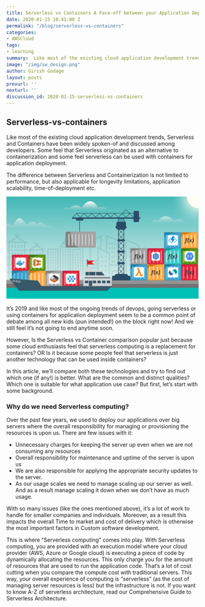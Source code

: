```yaml
---
title: Serverless vs Containers A Face-off between your Application Deployment Options
date: 2020-01-15 10:41:00 Z
permalink: "/blog/serverless-vs-containers"
categories:
- AWSCloud
tags:
- learning
summary:  Like most of the existing cloud application development trends, Serverless and Containers have been widely spoken-of and discussed among developers. Some feel that Serverless originated as an alternative to containerization and some feel serverless can be used with containers for application deployment. The difference between Serverless and Containerization is not limited to performance, but also applicable for longevity limitations, application scalability, time-of-deployment etc.
image: "/img/sw_design.png"
author: Girish Godage
layout: posts
prevurl: ''
nexturl: ''
discussion_id: 2020-01-15-serverless-vs-containers
---
```


## Serverless-vs-containers

  Like most of the existing cloud application development trends, Serverless and Containers have been widely spoken-of and discussed among developers. Some feel that Serverless originated as an alternative to containerization and some feel serverless can be used with containers for application deployment.
  
  The difference between Serverless and Containerization is not limited to performance, but also applicable for longevity limitations, application scalability, time-of-deployment etc.

 ![image info](/img/awscloud/6/container-function-1.png)

 It’s 2019 and like most of the ongoing trends of devops, going serverless or using containers for application deployment seem to be a common point of debate among all new kids (pun intended!) on the block right now! And we still feel it’s not going to end anytime soon.

However, Is the Serverless vs Container comparison popular just because some cloud enthusiasts feel that serverless computing is a replacement for containers? OR Is it because some people feel that serverless is just another technology that can be used inside containers? 

In this article, we’ll compare both these technologies and try to find out which one (if any!) is better. What are the common and distinct qualities? Which one is suitable for what application use case? But first, let’s start with some background.

### Why do we need Serverless computing?
Over the past few years, we used to deploy our applications over big servers where the overall responsibility for managing or provisioning the resources is upon us. There are few issues with it:

* Unnecessary charges for keeping the server up even when we are not consuming any resources
* Overall responsibility for maintenance and uptime of the server is upon us
* We are also responsible for applying the appropriate security updates to the server.
* As our usage scales we need to manage scaling up our server as well. And as a result manage scaling it down when we don’t have as much usage.
  
With so many issues (like the ones mentioned above), it’s a lot of work to handle for smaller companies and individuals. Moreover, as a result this impacts the overall Time to market and cost of delivery which is otherwise the most important factors in Custom software development.

This is where “Serverless computing” comes into play. With Serverless computing, you are provided with an execution model where your cloud provider (AWS, Azure or Google cloud) is executing a piece of code by dynamically allocating the resources. This only charge you for the amount of resources that are used to run the application code. That’s a lot of cost cutting when you compare the compute cost with traditional servers. This way, your overall experience of computing is “serverless” (as the cost of managing server resources is less) but the infrastructure is not. If you want to know A-Z of serverless architecture, read our Comprehensive Guide to Serverless Architecture.